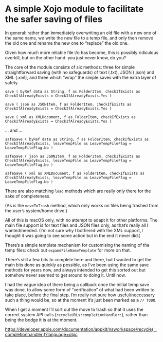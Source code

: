 # A simple Xojo module to facilitate the safer saving of files

In general: rather than immediately overwriting an old file with a new one of the same name, we write the new file to a temp file, and only then remove the old one and rename the new one to “replace” the old one.

Given how much more reliable file i/o has become, this is possibly ridiculous overkill, but on the other hand: you just never know, do you?

The core of the module consists of six methods: three for simple straightforward saving (with no safeguards) of text (.txt), JSON (.json) and XML (.xml), and three which “wrap” the simple saves with the extra layer of safety.

`save ( byRef data as String, f as FolderItem, checkIfExists as CheckIfAlreadyExists = CheckIfAlreadyExists.Yes )`

`save ( json as JSONItem, f as FolderItem, checkIfExists as CheckIfAlreadyExists = CheckIfAlreadyExists.Yes )`

`save ( xml as XMLDocument, f as FolderItem, checkIfExists as CheckIfAlreadyExists = CheckIfAlreadyExists.Yes )`

... and ...

`safeSave ( byRef data as String, f as FolderItem, checkIfExists as CheckIfAlreadyExists, leaveTempFile as LeaveTempFileFlag = LeaveTempFileFlag.No )`

`safeSave ( json as JSONItem, f as FolderItem, checkIfExists as CheckIfAlreadyExists, leaveTempFile as LeaveTempFileFlag = LeaveTempFileFlag.No )`
  
`safeSave ( xml as XMLDocument, f as FolderItem, checkIfExists as CheckIfAlreadyExists, leaveTempFile as LeaveTempFileFlag = LeaveTempFileFlag.No )`

There are also matching `load` methods which are really only there for the sake of completeness.

(As is the `moveToTrash` method, which only works on files being trashed from the user’s system/home drive.)

All of this is macOS only, with no attempt to adapt it for other platforms. The main file support is for text files and JSON files only, as that’s really all I wanted/needed. (I’m not sure why I bothered with the XML support, I thought it was going to see some action but in the end it never did.)

There’s a simple template mechanism for customising the naming of the temp files: check out `expandFileNameTemplate` for more on that.

There’s still a few bits to complete here and there, but I wanted to get the main bits done as quickly as possible, as I’ve been using the same save methods for years now, and always intended to get this sorted out but somehow never seemed to get around to doing it. Until now.

I had the vague idea of there being a callback once the initial temp save was done, to allow some form of “verification” of what had been written to take place, before the final step. I’m really not sure how useful/neccessary such a thing would be, so at the moment it’s just been marked as a `// TODO`.

When I get a moment I’ll sort out the move to trash so that it uses the correct system API calls (`recycleURLs:completionHandler:`), rather than being the bodge it is at the moment.

https://developer.apple.com/documentation/appkit/nsworkspace/recycle(_:completionhandler:)?language=objc
